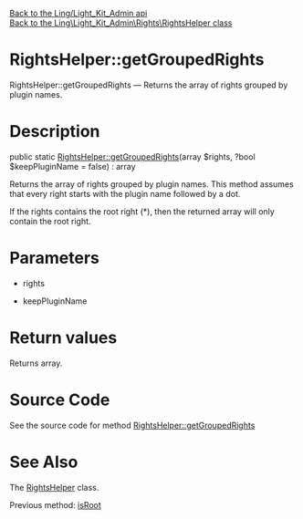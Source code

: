 [Back to the Ling/Light_Kit_Admin api](https://github.com/lingtalfi/Light_Kit_Admin/blob/master/doc/api/Ling/Light_Kit_Admin.md)<br>
[Back to the Ling\Light_Kit_Admin\Rights\RightsHelper class](https://github.com/lingtalfi/Light_Kit_Admin/blob/master/doc/api/Ling/Light_Kit_Admin/Rights/RightsHelper.md)


RightsHelper::getGroupedRights
================



RightsHelper::getGroupedRights — Returns the array of rights grouped by plugin names.




Description
================


public static [RightsHelper::getGroupedRights](https://github.com/lingtalfi/Light_Kit_Admin/blob/master/doc/api/Ling/Light_Kit_Admin/Rights/RightsHelper/getGroupedRights.md)(array $rights, ?bool $keepPluginName = false) : array




Returns the array of rights grouped by plugin names.
This method assumes that every right starts with the plugin name followed by a dot.

If the rights contains the root right (*), then the returned array will only contain the root right.




Parameters
================


- rights

    

- keepPluginName

    


Return values
================

Returns array.








Source Code
===========
See the source code for method [RightsHelper::getGroupedRights](https://github.com/lingtalfi/Light_Kit_Admin/blob/master/Rights/RightsHelper.php#L45-L70)


See Also
================

The [RightsHelper](https://github.com/lingtalfi/Light_Kit_Admin/blob/master/doc/api/Ling/Light_Kit_Admin/Rights/RightsHelper.md) class.

Previous method: [isRoot](https://github.com/lingtalfi/Light_Kit_Admin/blob/master/doc/api/Ling/Light_Kit_Admin/Rights/RightsHelper/isRoot.md)<br>

